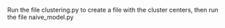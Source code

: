 Run the file clustering.py to create a file with the cluster centers, then run the file naive_model.py
